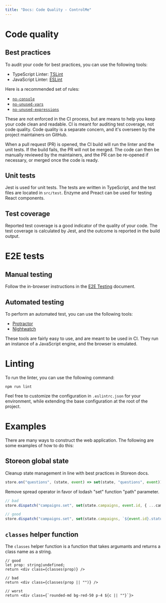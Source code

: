 ```yaml
---
title: "Docs: Code Quality - ControlMe"
---
```


# Code quality
## Best practices

To audit your code for best practices, you can use the following tools:
- TypeScript Linter: [TSLint](https://palantir.github.io/tslint/)
- JavaScript Linter: [ESLint](http://eslint.org/)

Here is a recommended set of rules:
- [`no-console`](https://palantir.github.io/tslint/rules/no-console)
- [`no-unused-vars`](https://palantir.github.io/tslint/rules/no-unused-vars)
- [`no-unused-expressions`](https://palantir.github.io/tslint/rules/no-unused-expressions)

These are not enforced in the CI process, but are means to help you keep your code clean and readable.
CI is meant for auditing test coverage, not code quality. Code quality is a separate concern, and it's overseen by
the project maintainers on GitHub.

When a pull request (PR) is opened, the CI build will run the linter and the unit tests. If the build fails, the PR will
not be merged. The code can then be manually reviewed by the maintainers, and the PR can be re-opened if necessary, or 
merged once the code is ready.

## Unit tests

Jest is used for unit tests. The tests are written in TypeScript, and the test files are located in `src/test`. Enzyme and Preact can be used for testing React components.

## Test coverage

Reported test coverage is a good indicator of the quality of your code. The test coverage is calculated by Jest, and the
outcome is reported in the build output.

# E2E tests
## Manual testing

Follow the in-browser instructions in the [E2E Testing](e2e-testing) document. 

## Automated testing

To perform an automated test, you can use the following tools:
- [Protractor](https://angular.github.io/protractor/#/)
- [Nightwatch](http://nightwatchjs.org/)

These tools are fairly easy to use, and are meant to be used in CI. They run an instance of a JavaScript engine, and the browser is emulated.

# Linting
To run the linter, you can use the following command:
```
npm run lint
```
Feel free to customize the configuration in `.eslintrc.json` for your environment, while extending the base configuration at the root of the project.

# Examples
There are many ways to construct the web application. The following are some examples of how to do this:

## Storeon global state
Cleanup state management in line with best practices in Storeon docs.
```js
store.on("questions", (state, event) => set(state, "questions", event));
```

Remove spread operator in favor of lodash "set" function "path" parameter.
```js
// bad
store.dispatch("campaigns.set", set(state.campaigns, event.id, { ...campaign, status: "published" }));

// good
store.dispatch("campaigns.set", set(state.campaigns, `${event.id}.status`, "published"));
```

## `classes` helper function
The `classes` helper function is a function that takes argumants and returns a class name as a string.

```tsx
// good
let prop: string|undefined;
return <div class={classes(prop)} />

// bad
return <div class={classes(prop || "")} />

// worst
return <div class={`rounded-md bg-red-50 p-4 ${c || ""}`}>
```